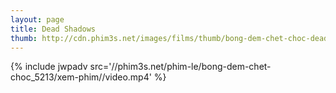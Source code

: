 ```yaml
---
layout: page
title: Dead Shadows
thumb: http://cdn.phim3s.net/images/films/thumb/bong-dem-chet-choc-dead-shadows-2012.jpg
---
```

{% include jwpadv src='//phim3s.net/phim-le/bong-dem-chet-choc_5213/xem-phim//video.mp4' %}